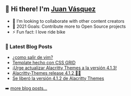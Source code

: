 ## 👋 Hi there! I'm [Juan Vásquez](https://twitter.com/juanvqz_)

- 👯 I’m looking to collaborate with other content creators
- 🥅 2021 Goals: Contribute more to Open Source projects
- ⚡ Fun fact: I love ride bike

### 📕 Latest Blog Posts

<!-- BLOG-POST-LIST:START -->
- [¿como salir de vim?](https://juanvasquez.dev/vim/2021/10/06/como-salir-de-vim/)
- [Template hecho con CSS GRID](https://juanvasquez.dev/css/2021/10/05/probando-css-grid/)
- [¡Urge actualizar Alacritty Themes a la versión 4.1.3!](https://juanvasquez.dev/alacritty/2021/09/28/alacritty-themes-4-1-3-release/)
- [Alacritty-Themes release 4.1.2 🌈😍](https://dev.to/juanvqz/alacritty-themes-release-4-1-2-2hp7)
- [Se liberó la versión 4.1.2 de Alacritty Themes](https://juanvasquez.dev/alacritty/2021/09/21/alacritty-themes-4-1-2-release/)
<!-- BLOG-POST-LIST:END -->

➡️ [more blog posts...](https://juanvasquez.dev)
